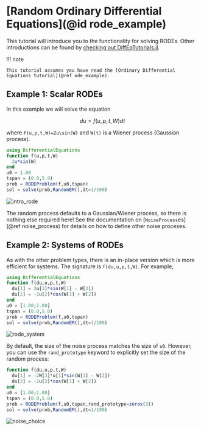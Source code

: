 # [Random Ordinary Differential Equations](@id rode_example)

This tutorial will introduce you to the functionality for solving RODEs. Other
introductions can be found by [checking out DiffEqTutorials.jl](https://github.com/JuliaDiffEq/DiffEqTutorials.jl).

!!! note

    This tutorial assumes you have read the [Ordinary Differential Equations tutorial](@ref ode_example).

## Example 1: Scalar RODEs

In this example we will solve the equation

```math
du = f(u,p,t,W)dt
```

where ``f(u,p,t,W)=2u\sin(W)`` and ``W(t)`` is a Wiener process (Gaussian process).

```julia
using DifferentialEquations
function f(u,p,t,W)
  2u*sin(W)
end
u0 = 1.00
tspan = (0.0,5.0)
prob = RODEProblem(f,u0,tspan)
sol = solve(prob,RandomEM(),dt=1/100)
```

![intro_rode](../assets/intro_rode.png)

The random process defaults to a Gaussian/Wiener process, so there is nothing
else required here! See the documentation on
[`NoiseProcess`es](@ref noise_process) for details on how to define
other noise proceses.

## Example 2: Systems of RODEs

As with the other problem types, there is an in-place version which is more
efficient for systems. The signature is `f(du,u,p,t,W)`. For example,

```julia
using DifferentialEquations
function f(du,u,p,t,W)
  du[1] = 2u[1]*sin(W[1] - W[2])
  du[2] = -2u[2]*cos(W[1] + W[2])
end
u0 = [1.00;1.00]
tspan = (0.0,5.0)
prob = RODEProblem(f,u0,tspan)
sol = solve(prob,RandomEM(),dt=1/100)
```

![rode_system](../assets/rode_system.png)

By default, the size of the noise process matches the size of `u0`. However,
you can use the `rand_prototype` keyword to explicitly set the size of the
random process:

```julia
function f(du,u,p,t,W)
  du[1] = -2W[3]*u[1]*sin(W[1] - W[2])
  du[2] = -2u[2]*cos(W[1] + W[2])
end
u0 = [1.00;1.00]
tspan = (0.0,5.0)
prob = RODEProblem(f,u0,tspan,rand_prototype=zeros(3))
sol = solve(prob,RandomEM(),dt=1/100)
```

![noise_choice](../assets/noise_choice.png)
